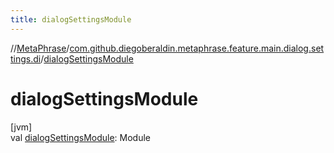 ```yaml
---
title: dialogSettingsModule
---
```

//[MetaPhrase](../../index.html)/[com.github.diegoberaldin.metaphrase.feature.main.dialog.settings.di](index.html)/[dialogSettingsModule](dialog-settings-module.html)



# dialogSettingsModule



[jvm]\
val [dialogSettingsModule](dialog-settings-module.html): Module




